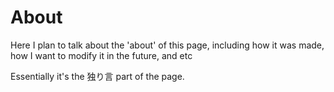 # About
Here I plan to talk about the 'about' of this page, including how it was made, how I want to modify it in the future, and etc

Essentially it's the 独り言 part of the page.